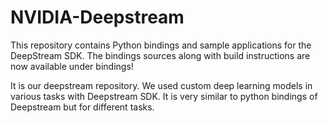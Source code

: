 # NVIDIA-Deepstream
This repository contains Python bindings and sample applications for the DeepStream SDK. The bindings sources along with build instructions are now available under bindings!

It is our deepstream repository. We used custom deep learning models in various tasks with Deepstream SDK. It is very similar to python bindings of Deepstream but for different tasks.
